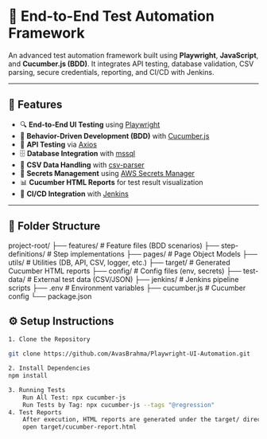 # 🚀 End-to-End Test Automation Framework

An advanced test automation framework built using **Playwright**, **JavaScript**, and **Cucumber.js (BDD)**. It integrates API testing, database validation, CSV parsing, secure credentials, reporting, and CI/CD with Jenkins.

---

## 📌 Features

- 🔍 **End-to-End UI Testing** using [Playwright](https://playwright.dev/)
- 🧪 **Behavior-Driven Development (BDD)** with [Cucumber.js](https://github.com/cucumber/cucumber-js)
- 🔗 **API Testing** via [Axios](https://axios-http.com/)
- 🗄️ **Database Integration** with [mssql](https://www.npmjs.com/package/mssql)
- 📁 **CSV Data Handling** with [csv-parser](https://www.npmjs.com/package/csv-parser)
- 🔐 **Secrets Management** using [AWS Secrets Manager](https://docs.aws.amazon.com/secretsmanager/latest/userguide/intro.html)
- 📊 **Cucumber HTML Reports** for test result visualization
- 🔄 **CI/CD Integration** with [Jenkins](https://www.jenkins.io/)

---

## 📁 Folder Structure

project-root/
├── features/           # Feature files (BDD scenarios)
├── step-definitions/   # Step implementations
├── pages/              # Page Object Models
├── utils/              # Utilities (DB, API, CSV, logger, etc.)
├── target/             # Generated Cucumber HTML reports
├── config/             # Config files (env, secrets)
├── test-data/          # External test data (CSV/JSON)
├── jenkins/            # Jenkins pipeline scripts
├── .env                # Environment variables
├── cucumber.js         # Cucumber config
└── package.json


## ⚙️ Setup Instructions

```bash
1. Clone the Repository

git clone https://github.com/AvasBrahma/Playwright-UI-Automation.git

2. Install Dependencies
npm install

3. Running Tests
    Run All Test: npx cucumber-js
    Run Tests by Tag: npx cucumber-js --tags "@regression"
4. Test Reports
    After execution, HTML reports are generated under the target/ directory.
    open target/cucumber-report.html
